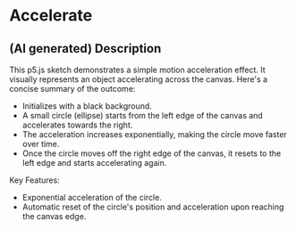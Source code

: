 # Accelerate

## (AI generated) Description

This p5.js sketch demonstrates a simple motion acceleration effect. It visually represents an object accelerating across the canvas. Here's a concise summary of the outcome:

- Initializes with a black background.
- A small circle (ellipse) starts from the left edge of the canvas and accelerates towards the right.
- The acceleration increases exponentially, making the circle move faster over time.
- Once the circle moves off the right edge of the canvas, it resets to the left edge and starts accelerating again.

Key Features:

- Exponential acceleration of the circle.
- Automatic reset of the circle's position and acceleration upon reaching the canvas edge.
